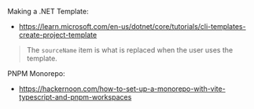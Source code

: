 Making a .NET Template:
- https://learn.microsoft.com/en-us/dotnet/core/tutorials/cli-templates-create-project-template
> The `sourceName` item is what is replaced when the user uses the template.

PNPM Monorepo:
- https://hackernoon.com/how-to-set-up-a-monorepo-with-vite-typescript-and-pnpm-workspaces

